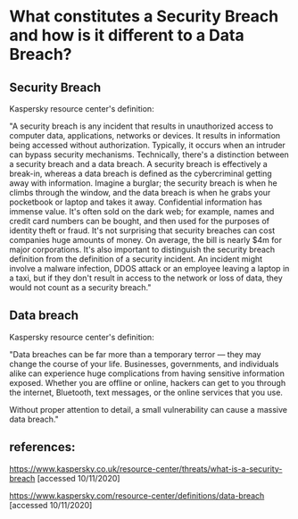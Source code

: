 # What constitutes a Security Breach and how is it different to a Data Breach?

## Security Breach
Kaspersky resource center's definition:

"A security breach is any incident that results in unauthorized access to computer data, applications, networks or devices. It results in information being accessed without authorization. Typically, it occurs when an intruder can bypass security mechanisms.
Technically, there's a distinction between a security breach and a data breach. A security breach is effectively a break-in, whereas a data breach is defined as the cybercriminal getting away with information. Imagine a burglar; the security breach is when he climbs through the window, and the data breach is when he grabs your pocketbook or laptop and takes it away.
Confidential information has immense value. It's often sold on the dark web; for example, names and credit card numbers can be bought, and then used for the purposes of identity theft or fraud. It's not surprising that security breaches can cost companies huge amounts of money. On average, the bill is nearly $4m for major corporations.
It's also important to distinguish the security breach definition from the definition of a security incident. An incident might involve a malware infection, DDOS attack or an employee leaving a laptop in a taxi, but if they don't result in access to the network or loss of data, they would not count as a security breach."


## Data breach
Kaspersky resource center's definition:

"Data breaches can be far more than a temporary terror — they may change the course of your life. Businesses, governments, and individuals alike can experience huge complications from having sensitive information exposed. Whether you are offline or online, hackers can get to you through the internet, Bluetooth, text messages, or the online services that you use.

Without proper attention to detail, a small vulnerability can cause a massive data breach."




## references:

https://www.kaspersky.co.uk/resource-center/threats/what-is-a-security-breach [accessed 10/11/2020]

https://www.kaspersky.com/resource-center/definitions/data-breach [accessed 10/11/2020]